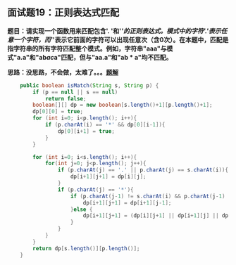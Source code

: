 ## 面试题19：正则表达式匹配
**题目：请实现一个函数用来匹配包含'. '和'*'的正则表达式。模式中的字符'.'表示任意一个字符，而'*'表示它前面的字符可以出现任意次（含0次）。在本题中，匹配是指字符串的所有字符匹配整个模式。例如，字符串"aaa"与模式"a.a"和"ab*ac*a"匹配，但与"aa.a"和"ab * a"均不匹配。**

**思路：没思路，不会做，太难了。。。[题解](https://leetcode-cn.com/problems/regular-expression-matching/solution/dong-tai-gui-hua-zen-yao-cong-0kai-shi-si-kao-da-b/)**

```java
	public boolean isMatch(String s, String p) {
	    if (p == null || s == null)
	        return false;
	    boolean[][] dp = new boolean[s.length()+1][p.length()+1];
	    dp[0][0] = true;
	    for (int i=0; i<p.length(); i++){
	        if (p.charAt(i) == '*' && dp[0][i-1]){
	            dp[0][i+1] = true;
	        }
	    }

	    for (int i=0; i<s.length(); i++){
	        for(int j=0; j<p.length(); j++){
	            if (p.charAt(j) == '.' || p.charAt(j) == s.charAt(i)){
	                dp[i+1][j+1] = dp[i][j];
	            }
	            if (p.charAt(j) == '*'){
	                if (p.charAt(j-1) != s.charAt(i) && p.charAt(j-1) != '.'){
	                    dp[i+1][j+1] = dp[i+1][j-1];
	                }else {
	                    dp[i+1][j+1] = (dp[i][j+1] || dp[i+1][j] || dp[i+1][j-1]);
	                }
	            }
	        }
	    }
	    return dp[s.length()][p.length()];
	}
```

